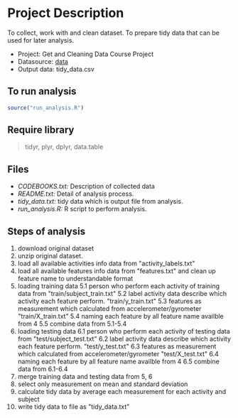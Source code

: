 # Project Description
To collect, work with and clean dataset. To prepare tidy data that can be used for later analysis.

* Project: Get and Cleaning Data Course Project
* Datasource: [data](https://d396qusza40orc.cloudfront.net/getdata%2Fprojectfiles%2FUCI%20HAR%20Dataset.zip)
* Output data: tidy_data.csv

## To run analysis
```R
source("run_analysis.R")
```

## Require library
> tidyr, plyr, dplyr, data.table

## Files
* _CODEBOOKS.txt:_ Description of collected data
* _README.txt:_ Detail of analysis process.
* _tidy_data.txt:_ tidy data which is output file from analysis.
* _run_analysis.R:_ R script to perform analysis.

## Steps of analysis
1. download original dataset
2. unzip original dataset.
3. load all available activities info data from "activity_labels.txt"
4. load all available features info data from "features.txt" and clean up feature name to understandable format
5. loading training data
	5.1 person who perform each activity of training data from "train/subject_train.txt"
	5.2 label activity data describe which activity each feature perform. "train/y_train.txt"
	5.3 features as measurement which calculated from accelerometer/gyrometer "train/X_train.txt"
	5.4 naming each feature by all feature name availble from 4
	5.5 combine data from 5.1-5.4
6. loading testing data
	6.1 person who perform each activity of testing data from "test/subject_test.txt"
	6.2 label activity data describe which activity each feature perform. "test/y_test.txt"
	6.3 features as measurement which calculated from accelerometer/gyrometer "test/X_test.txt"
	6.4 naming each feature by all feature name availble from 4
	6.5 combine data from 6.1-6.4
7. merge training data and testing data from 5, 6
8. select only measurement on mean and standard deviation
9. calculate tidy data by average each measurement for each activity and subject
10. write tidy data to file as "tidy_data.txt"

